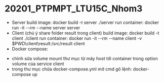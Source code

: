 # 20201_PTPMPT_LTU15C_Nhom3
* Server
build image:  docker build -t server ./server
run container: docker run -it --rm --name server server
* Client (chú ý share folder result trong client)
build image:  docker build -t client ./client
run container:  docker run -it --rm --name client -v $PWD\client\result:/src/result client
* Docker compose: 
- chỉnh sửa volume mount thư mục từ máy host tới container trong option volume của service client
- trong thư mục chứa docker-compose.yml mở cmd gõ lệnh: docker-compose up


  
